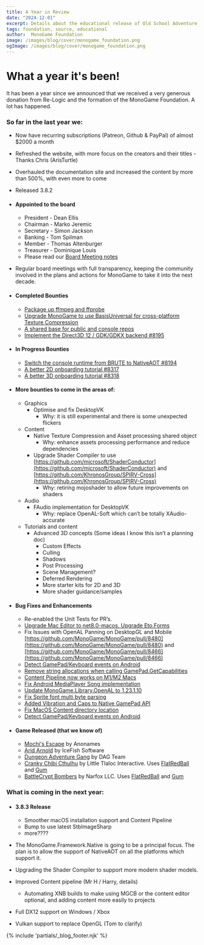 ```yaml
---
title: A Year in Review
date: "2024-12-01"
excerpt: Details about the educational release of Old School Adventure
tags: foundation, source, educational
author:  MonoGame Foundation
image: /images/blog/cover/monogame_foundation.png
ogImage: /images/blog/cover/monogame_foundation.png
---
```


# What a year it's been!

It has been a year since we announced that we received a very generous donation from Re-Logic and the formation of the MonoGame Foundation. A lot has happened.

### So far in the last year we:

* Now have recurring subscriptions (Patreon, Github & PayPal) of almost $2000 a month
* Refreshed the website, with more focus on the creators and their titles \- Thanks Chris (ArisTurtle)  
* Overhauled the documentation site and increased the content by more than 500%, with even more to come  
* Released 3.8.2

* #### Appointed to the board

  * President \- Dean Ellis  
  * Chairman \- Marko Jeremic  
  * Secretary \- Simon Jackson  
  * Banking \- Tom Spilman  
  * Member \- Thomas Altenburger  
  * Treasurer \- Dominique Louis  
  * Please read our [Board Meeting notes](https://monogame.net/blog/meeting)  
* Regular board meetings with full transparency, keeping the community involved in the plans and actions for MonoGame to take it into the next decade.

* #### Completed Bounties

  * [Package up ffmpeg and ffprobe](https://github.com/MonoGame/MonoGame/issues/8241)  
  * [Upgrade MonoGame to use BasisUniversal for cross-platform Texture Compression](https://github.com/MonoGame/MonoGame/issues/8419)  
  * [A shared base for public and console repos](https://github.com/MonoGame/MonoGame/issues/8242)  
  * [Implement the Direct3D 12 / GDK/GDKX backend \#8195](https://github.com/MonoGame/MonoGame/issues/8195)

* #### In Progress Bounties

  * [Switch the console runtime from BRUTE to NativeAOT \#8194](https://github.com/MonoGame/MonoGame/issues/8194)  
  * [A better 2D onboarding tutorial \#8317](https://github.com/MonoGame/MonoGame/issues/8317)  
  * [A better 3D onboarding tutorial \#8318](https://github.com/MonoGame/MonoGame/issues/8318)

* #### More bounties to come in the areas of:

  * Graphics  
    * Optimise and fix DesktopVK  
      * Why: it is still experimental and there is some unexpected flickers  
  * Content  
    * Native Texture Compression and Asset processing shared object  
      * Why: enhance assets processing performance and reduce dependencies  
    * Upgrade Shader Compiler to use [https://github.com/microsoft/ShaderConductor](https://github.com/microsoft/ShaderConductor) and [https://github.com/KhronosGroup/SPIRV-Cross](https://github.com/KhronosGroup/SPIRV-Cross)	  
      * Why: retiring mojoshader to allow future improvements on shaders  
  * Audio  
    * FAudio implementation for DesktopVK  
      * Why: replace OpenAL-Soft which can’t be totally XAudio-accurate  
  * Tutorials and content  
    * Advanced 3D concepts (Some ideas I know this isn’t a planning doc)  
      * Custom Effects   
      * Culling  
      * Shadows  
      * Post Processing  
      * Scene Management?  
      * Deferred Rendering  
      * More starter kits for 2D and 3D  
      * More shader guidance/samples

* #### Bug Fixes and Enhancements

  * Re-enabled the Unit Tests for PR’s.  
  * [Upgrade Mac Editor to net8.0-macos. Upgrade Eto.Forms](https://github.com/MonoGame/MonoGame/pull/8505)   
  * Fix Issues with OpenAL Panning on DesktopGL and Mobile  [https://github.com/MonoGame/MonoGame/pull/8480](https://github.com/MonoGame/MonoGame/pull/8480) and [https://github.com/MonoGame/MonoGame/pull/8466](https://github.com/MonoGame/MonoGame/pull/8466)
  * [Detect GamePad/Keyboard events on Android](https://github.com/MonoGame/MonoGame/pull/8465)
  * [Remove string allocations when calling GamePad.GetCapabilities](https://github.com/MonoGame/MonoGame/pull/8453)
  * [Content Pipeline now works on M1/M2 Macs](https://github.com/MonoGame/MonoGame/pull/8570)
  * [Fix Android MediaPlayer Song implementation](https://github.com/MonoGame/MonoGame/pull/8583)
  * [Update MonoGame.Library.OpenAL to 1.23.1.10](https://github.com/MonoGame/MonoGame/pull/8560)
  * [Fix Sprite font multi byte parsing](https://github.com/MonoGame/MonoGame/pull/8554)
  * [Added Vibration and Caps to Native GamePad API](https://github.com/MonoGame/MonoGame/pull/8520)
  * [Fix MacOS Content directory location](https://github.com/MonoGame/MonoGame/pull/8479)
  * [Detect GamePad/Keyboard events on Android](https://github.com/MonoGame/MonoGame/pull/8465)

* #### Game Released (that we know of)
  * [Mochi's Escape](https://anonames-lair.itch.io/mochi-escape) by Anonames
  * [Arid Arnold](https://icefish-software.itch.io/arid-arnold) by IceFish Software
  * [Dungeon Adventure Gang](https://store.steampowered.com/app/2147690/Dungeon_Adventure_Gang/) by DAG Team
  * [Cranky Chibi Cthulhu](https://little-tlaloc-interactive.itch.io/cranky-chibi-cthulhu) by Little Tlaloc Interactive. Uses [FlatRedBall](https://flatredball.com/) and [Gum](http://docs.flatredball.com/gum/)
  * [BattleCrypt Bombers](https://store.steampowered.com/app/2188930/BattleCrypt_Bombers/) by Narfox LLC. Uses [FlatRedBall](https://flatredball.com/) and [Gum](http://docs.flatredball.com/gum/)

### What is coming in the next year:

* #### 3.8.3 Release

  * Smoother macOS installation support and Content Pipeline  
  * Bump to use latest StbImageSharp  
  * more????  
* The MonoGame.Framework.Native is going to be a principal focus. The plan is to allow the support of NativeAOT on all the platforms which support it.   
* Upgrading the Shader Compiler to support more modern shader models.   
* Improved Content pipeline (Mr H / Harry, details)  
  * Automating XNB builds to make using MGCB or the content editor optional, and adding content more easily to projects  
* Full DX12 support on Windows / Xbox  
* Vulkan support to replace OpenGL (Tom to clarify)

{% include 'partials/_blog_footer.njk' %}